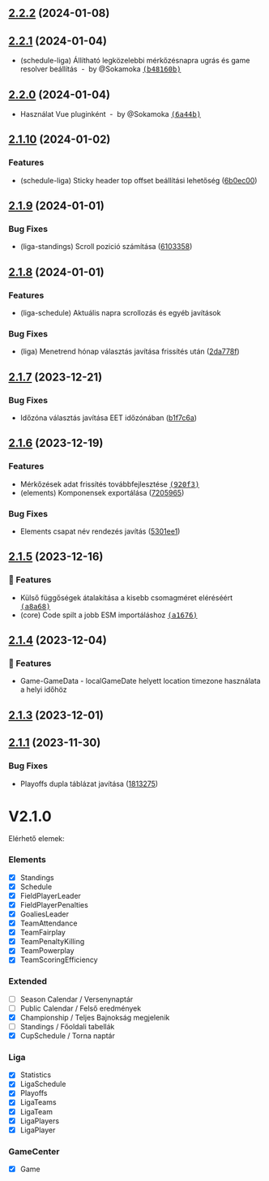 ## [2.2.2](https://github.com/jegkorongszovetseg/hihf-vbr-widget-v2/compare/v2.2.1...v2.2.2) (2024-01-08)

## [2.2.1](https://github.com/jegkorongszovetseg/hihf-vbr-widget-v2/compare/v2.2.0...v2.2.1) (2024-01-04)

- (schedule-liga) Állítható legközelebbi mérkőzésnapra ugrás és game resolver beállítás &nbsp;-&nbsp; by @Sokamoka [<samp>(b48160b)</samp>](https://github.com/jegkorongszovetseg/hihf-vbr-widget-v2/commit/b48160b)

## [2.2.0](https://github.com/jegkorongszovetseg/hihf-vbr-widget-v2/compare/v2.1.10...v2.2.0) (2024-01-04)

- Használat Vue pluginként &nbsp;-&nbsp; by @Sokamoka [<samp>(6a44b)</samp>](https://github.com/jegkorongszovetseg/hihf-vbr-widget-v2/commit/6a44b5a)

## [2.1.10](https://github.com/jegkorongszovetseg/hihf-vbr-widget-v2/compare/v2.1.9...v2.1.10) (2024-01-02)

### Features

- (schedule-liga) Sticky header top offset beállítási lehetőség ([6b0ec00](https://github.com/jegkorongszovetseg/hihf-vbr-widget-v2/commit/6b0ec001ba77c429c33d041488cc334dcc51fc39))

## [2.1.9](https://github.com/jegkorongszovetseg/hihf-vbr-widget-v2/compare/v2.1.8...v2.1.9) (2024-01-01)

### Bug Fixes

- (liga-standings) Scroll pozició számítása ([6103358](https://github.com/jegkorongszovetseg/hihf-vbr-widget-v2/commit/61033589f46fb3f7bbd1055f814d00762b4a423f))

## [2.1.8](https://github.com/jegkorongszovetseg/hihf-vbr-widget-v2/compare/v2.1.7...v2.1.8) (2024-01-01)

### Features

- (liga-schedule) Aktuális napra scrollozás és egyéb javítások

### Bug Fixes

- (liga) Menetrend hónap választás javítása frissítés után ([2da778f](https://github.com/jegkorongszovetseg/hihf-vbr-widget-v2/commit/2da778fdebc38e7da5b8ad82090e41cd5e3ff2ef))

## [2.1.7](https://github.com/jegkorongszovetseg/hihf-vbr-widget-v2/compare/v2.1.6...v2.1.7) (2023-12-21)

### Bug Fixes

- Időzóna választás javítása EET időzónában ([b1f7c6a](https://github.com/jegkorongszovetseg/hihf-vbr-widget-v2/commit/b1f7c6a160cf1b0b0dcbfcc58d1c588058bdcfbd))

## [2.1.6](https://github.com/jegkorongszovetseg/hihf-vbr-widget-v2/compare/v2.1.5...v2.1.6) (2023-12-19)

### Features

- Mérkőzések adat frissítés továbbfejlesztése [<samp>(920f3)</samp>](https://github.com/jegkorongszovetseg/hihf-vbr-widget-v2/commit/920f30e)
- (elements) Komponensek exportálása ([7205965](https://github.com/jegkorongszovetseg/hihf-vbr-widget-v2/commit/72059655bf01039f2ebc7753f834c7db7ccbb7e5))

### Bug Fixes

- Elements csapat név rendezés javítás ([5301ee1](https://github.com/jegkorongszovetseg/hihf-vbr-widget-v2/commit/5301ee1fc59ce726589872b8bf36c3b12b528362))

## [2.1.5](https://github.com/jegkorongszovetseg/hihf-vbr-widget-v2/compare/v2.1.4...v2.1.5) (2023-12-16)

### 🚀 Features

- Külső függőségek átalakítása a kisebb csomagméret eléréséért [<samp>(a8a68)</samp>](https://github.com/jegkorongszovetseg/hihf-vbr-widget-v2/commit/a8a6884)
- (core) Code spilt a jobb ESM importáláshoz [<samp>(a1676)</samp>](https://github.com/jegkorongszovetseg/hihf-vbr-widget-v2/commit/a16761e)

## [2.1.4](https://github.com/jegkorongszovetseg/hihf-vbr-widget-v2/compare/v2.1.3...v2.1.4) (2023-12-04)

### 🚀 Features

- Game-GameData - localGameDate helyett location timezone használata a helyi időhöz

## [2.1.3](https://github.com/jegkorongszovetseg/hihf-vbr-widget-v2/compare/v2.1.2...v2.1.3) (2023-12-01)

## [2.1.1](https://github.com/jegkorongszovetseg/hihf-vbr-widget-v2/compare/v2.1.0...v2.1.1) (2023-11-30)

### Bug Fixes

- Playoffs dupla táblázat javítása ([1813275](https://github.com/jegkorongszovetseg/hihf-vbr-widget-v2/commit/18132757d884d4f9abaabd4429e991fcc8d2c182))

# V2.1.0

Elérhető elemek:

### Elements

- [x] Standings
- [x] Schedule
- [x] FieldPlayerLeader
- [x] FieldPlayerPenalties
- [x] GoaliesLeader
- [x] TeamAttendance
- [x] TeamFairplay
- [x] TeamPenaltyKilling
- [x] TeamPowerplay
- [x] TeamScoringEfficiency

### Extended

- [ ] Season Calendar / Versenynaptár
- [ ] Public Calendar / Felső eredmények
- [x] Championship / Teljes Bajnokság megjelenik
- [ ] Standings / Főoldali tabellák
- [x] CupSchedule / Torna naptár

### Liga

- [x] Statistics
- [x] LigaSchedule
- [x] Playoffs
- [x] LigaTeams
- [x] LigaTeam
- [x] LigaPlayers
- [x] LigaPlayer

### GameCenter

- [x] Game
